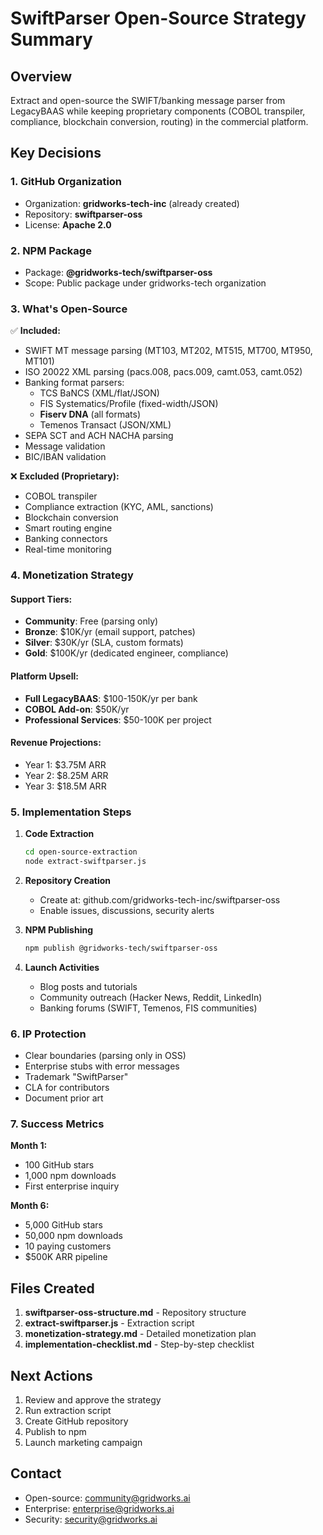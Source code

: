 # SwiftParser Open-Source Strategy Summary

## Overview
Extract and open-source the SWIFT/banking message parser from LegacyBAAS while keeping proprietary components (COBOL transpiler, compliance, blockchain conversion, routing) in the commercial platform.

## Key Decisions

### 1. **GitHub Organization**
- Organization: **gridworks-tech-inc** (already created)
- Repository: **swiftparser-oss**
- License: **Apache 2.0**

### 2. **NPM Package**
- Package: **@gridworks-tech/swiftparser-oss**
- Scope: Public package under gridworks-tech organization

### 3. **What's Open-Source**
✅ **Included:**
- SWIFT MT message parsing (MT103, MT202, MT515, MT700, MT950, MT101)
- ISO 20022 XML parsing (pacs.008, pacs.009, camt.053, camt.052)
- Banking format parsers:
  - TCS BaNCS (XML/flat/JSON)
  - FIS Systematics/Profile (fixed-width/JSON)
  - **Fiserv DNA** (all formats)
  - Temenos Transact (JSON/XML)
- SEPA SCT and ACH NACHA parsing
- Message validation
- BIC/IBAN validation

❌ **Excluded (Proprietary):**
- COBOL transpiler
- Compliance extraction (KYC, AML, sanctions)
- Blockchain conversion
- Smart routing engine
- Banking connectors
- Real-time monitoring

### 4. **Monetization Strategy**

#### Support Tiers:
- **Community**: Free (parsing only)
- **Bronze**: $10K/yr (email support, patches)
- **Silver**: $30K/yr (SLA, custom formats)
- **Gold**: $100K/yr (dedicated engineer, compliance)

#### Platform Upsell:
- **Full LegacyBAAS**: $100-150K/yr per bank
- **COBOL Add-on**: $50K/yr
- **Professional Services**: $50-100K per project

#### Revenue Projections:
- Year 1: $3.75M ARR
- Year 2: $8.25M ARR
- Year 3: $18.5M ARR

### 5. **Implementation Steps**

1. **Code Extraction**
   ```bash
   cd open-source-extraction
   node extract-swiftparser.js
   ```

2. **Repository Creation**
   - Create at: github.com/gridworks-tech-inc/swiftparser-oss
   - Enable issues, discussions, security alerts

3. **NPM Publishing**
   ```bash
   npm publish @gridworks-tech/swiftparser-oss
   ```

4. **Launch Activities**
   - Blog posts and tutorials
   - Community outreach (Hacker News, Reddit, LinkedIn)
   - Banking forums (SWIFT, Temenos, FIS communities)

### 6. **IP Protection**
- Clear boundaries (parsing only in OSS)
- Enterprise stubs with error messages
- Trademark "SwiftParser"
- CLA for contributors
- Document prior art

### 7. **Success Metrics**

**Month 1:**
- 100 GitHub stars
- 1,000 npm downloads
- First enterprise inquiry

**Month 6:**
- 5,000 GitHub stars
- 50,000 npm downloads
- 10 paying customers
- $500K ARR pipeline

## Files Created

1. **swiftparser-oss-structure.md** - Repository structure
2. **extract-swiftparser.js** - Extraction script
3. **monetization-strategy.md** - Detailed monetization plan
4. **implementation-checklist.md** - Step-by-step checklist

## Next Actions

1. Review and approve the strategy
2. Run extraction script
3. Create GitHub repository
4. Publish to npm
5. Launch marketing campaign

## Contact
- Open-source: community@gridworks.ai
- Enterprise: enterprise@gridworks.ai
- Security: security@gridworks.ai